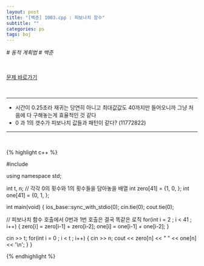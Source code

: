 ```yaml
---
layout: post
title: "[백준] 1003.cpp : 피보나치 함수"
subtitle: ""
categories: ps
tags: boj
---
```


*# 동적 계획법 # 백준*

<br>

[문제 바로가기](https://www.acmicpc.net/problem/1003)

<br>

---

- 시간이 0.25초라 재귀는 당연히 아니고 최대값값도 40까지만 들어오니까 그냥 처음에 다 구해놓는게 효율적인 것 같다
- 0 과 1의 갯수가 피보나치 값들과 패턴이 같다? (11772822)

---
<br>

{% highlight c++ %}

#include <iostream>

using namespace std;

int t, n;
// 각각 0의 횟수와 1의 횟수들을 담아놓을 배열
int zero[41] = {1, 0, };
int one[41] = {0, 1, };

int main(void)
{
  ios_base::sync_with_stdio(0);
  cin.tie(0);
  cout.tie(0);

  // 피보나치 함수 호출에서 0번과 1번 호출은 결국 똑같은 로직
  for(int i = 2 ; i < 41 ; i++)
  {
    zero[i] = zero[i-1] + zero[i-2];
    one[i] = one[i-1] + one[i-2];
  }

  cin >> t;
  for(int i = 0 ; i < t ; i++)
  {
    cin >> n;
    cout << zero[n] << " " << one[n] << '\n';
  }
}


{% endhighlight %}

